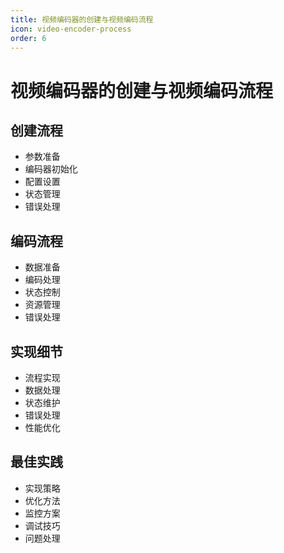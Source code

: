 ```yaml
---
title: 视频编码器的创建与视频编码流程
icon: video-encoder-process
order: 6
---
```


# 视频编码器的创建与视频编码流程

## 创建流程
- 参数准备
- 编码器初始化
- 配置设置
- 状态管理
- 错误处理

## 编码流程
- 数据准备
- 编码处理
- 状态控制
- 资源管理
- 错误处理

## 实现细节
- 流程实现
- 数据处理
- 状态维护
- 错误处理
- 性能优化

## 最佳实践
- 实现策略
- 优化方法
- 监控方案
- 调试技巧
- 问题处理
